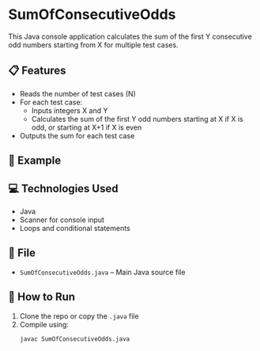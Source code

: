# SumOfConsecutiveOdds

This Java console application calculates the sum of the first Y consecutive odd numbers starting from X for multiple test cases.

## 📋 Features

- Reads the number of test cases (N)
- For each test case:
  - Inputs integers X and Y
  - Calculates the sum of the first Y odd numbers starting at X if X is odd, or starting at X+1 if X is even
- Outputs the sum for each test case

## 🧮 Example


## 💻 Technologies Used

- Java
- Scanner for console input
- Loops and conditional statements

## 📁 File

- `SumOfConsecutiveOdds.java` – Main Java source file

## 🏁 How to Run

1. Clone the repo or copy the `.java` file
2. Compile using:
   ```bash
   javac SumOfConsecutiveOdds.java


